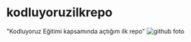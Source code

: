 # kodluyoruzilkrepo
"Kodluyoruz Eğitimi kapsamında açtığım ilk repo"
![github foto](https://cdn.pixabay.com/photo/2015/04/23/22/00/tree-736885_1280.jpg)